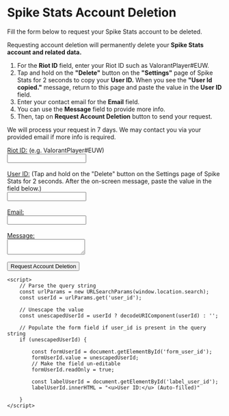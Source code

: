 <html lang="en">
<head>
    <meta charset="UTF-8">
    <meta name="viewport" content="width=device-width, initial-scale=1.0">
    <title>Spike Stats Account Deletion</title>
</head>
<body>
    <h1>Spike Stats Account Deletion</h1>
    <p>Fill the form below to request your Spike Stats account to be deleted.</p>
    <p>Requesting account deletion will permanently delete your <b>Spike Stats account and related data.</b></p>
    <ol>
        <li>For the <b>Riot ID</b> field, enter your Riot ID such as ValorantPlayer#EUW.</li>
        <li>Tap and hold on the <b>"Delete"</b> button on the <b>"Settings"</b> page of Spike Stats for 2 seconds to copy your <b>User ID.</b> When you see the <b>"User Id copied."</b> message, return to this page and paste the value in the <b>User ID</b> field.</li>
        <li>Enter your contact email for the <b>Email</b> field.</li>
        <li>You can use the <b>Message</b> field to provide more info.</li>
        <li>Then, tap on <b>Request Account Deletion</b> button to send your request.</li>
    </ol>
    <p>We will process your request in 7 days. We may contact you via your provided email if more info is required.</p>
    <form action="https://formsubmit.co/balserkan88@gmail.com" method="post">
        <label for="name"><u>Riot ID:</u> (e.g. ValorantPlayer#EUW)</label>
        <br>
        <input type="text" id="riot_id" name="riot_id" required>
        <br>
        <br>
        <label id="label_user_id" for="name"><u>User ID:</u> (Tap and hold on the "Delete" button on the Settings page of Spike Stats for 2 seconds. After the on-screen message, paste the value in the field below.)</label>
        <br>
        <input type="text" id="form_user_id" name="form_user_id">
        <br>
        <br>
        <label for="name"><u>Email:</u></label>
        <br>
        <input type="text" id="email" name="email" required>
        <br>
        <br>
        <label for="message"><u>Message:</u></label>
        <br>
        <textarea id="message" name="message"></textarea>
        <br>
        <br>
        <input type="submit" value="Request Account Deletion">
    </form>

    <script>
        // Parse the query string
        const urlParams = new URLSearchParams(window.location.search);
        const userId = urlParams.get('user_id');

        // Unescape the value
        const unescapedUserId = userId ? decodeURIComponent(userId) : '';

        // Populate the form field if user_id is present in the query string
        if (unescapedUserId) {
            
            const formUserId = document.getElementById('form_user_id');
            formUserId.value = unescapedUserId;
            // Make the field un-editable
            formUserId.readOnly = true;

            const labelUserId = document.getElementById('label_user_id');
            labelUserId.innerHTML = "<u>User ID:</u> (Auto-filled)"
            
        }
    </script>
    
</body>
</html>
